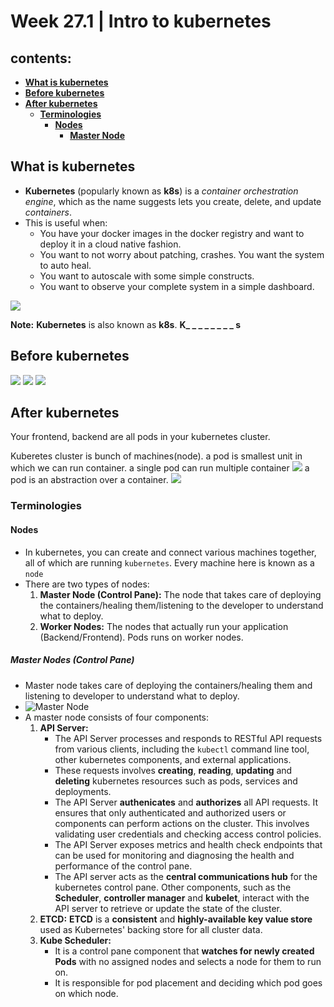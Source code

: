 # Week 27.1 | Intro to kubernetes

## contents:
- [**What is kubernetes**](#what-is-kubernetes)
- [**Before kubernetes**](#before-kubernetes)
- [**After kubernetes**](#after-kubernetes)
    - [**Terminologies**](#terminologies)
        - [**Nodes**](#nodes)
            - [**Master Node**](#master-nodes-control-pane)

## What is kubernetes

- **Kubernetes** (popularly known as **k8s**) is a *container orchestration engine*, which as the name  suggests lets you create, delete, and update *containers*.
- This is useful when:
    - You have your docker images in the docker registry and want to deploy it in a cloud native fashion.
    - You want to not worry about patching, crashes. You want the system to auto heal.
    - You want to autoscale with some simple constructs.
    - You want to observe your complete system in a simple dashboard.

![](images/Screenshot_2024-06-01_at_1.54.06_AM.png)

**Note:** **Kubernetes** is also known as **k8s**. **K_ _ _ _ _ _ _ _ s**

## Before kubernetes

![](images/before-kubernetes-backend.png)
![](images/before-kubernetes-frontend-nextjs.png)
![](images/before-kubernetes-frontend-reactjs.png)


## After kubernetes

Your frontend, backend are all pods in your kubernetes cluster.

Kuberetes cluster is bunch of machines(node).
a pod is smallest unit in which we can run container.
a single pod can run multiple container
![](images/nodes-pods.png)
a pod is an abstraction over a container.
![](images/kubernetes-cluster.png)

### Terminologies
#### Nodes
- In kubernetes, you can create and connect various machines together, all of which are running `kubernetes`. Every machine here is known as a `node`
- There are two types of nodes:
    1. **Master Node (Control Pane):**  The node that takes care of deploying the containers/healing them/listening to the developer to understand what to deploy.
    2. **Worker Nodes:** The nodes that actually run your application (Backend/Frontend). Pods runs on worker nodes.
##### Master Nodes (Control Pane)
- Master node takes care of deploying the containers/healing them and listening to developer to understand what to deploy.
- ![Master Node](images/master-node.png)
- A master node consists of four components:
    1. **API Server:**
        - The API Server processes and responds to RESTful API requests from various clients, including the `kubectl` command line tool, other kubernetes components, and external applications.
        - These requests involves **creating**, **reading**, **updating** and **deleting** kubernetes resources such as pods, services and deployments.
        - The API Server **authenicates** and **authorizes** all API requests. It ensures that only authenticated and authorized users or components can perform actions on the cluster. This involves validating user credentials and checking access control policies.
        - The API Server exposes metrics and health check endpoints that can be used for monitoring and diagnosing the health and performance of the control pane.
        - The API server acts as the **central communications hub** for the kubernetes control pane. Other components, such as the **Scheduler**, **controller manager** and **kubelet**, interact with the API server to retrieve or update the state of the cluster.
    2. **ETCD:** **ETCD** is a **consistent** and **highly-available key value store** used as Kubernetes' backing store for all cluster data.
    3. **Kube Scheduler:**
        - It is a control pane component that **watches for newly created Pods** with no assigned nodes and selects a node for them to run on.
        - It is responsible for pod placement and deciding which pod goes on which node.